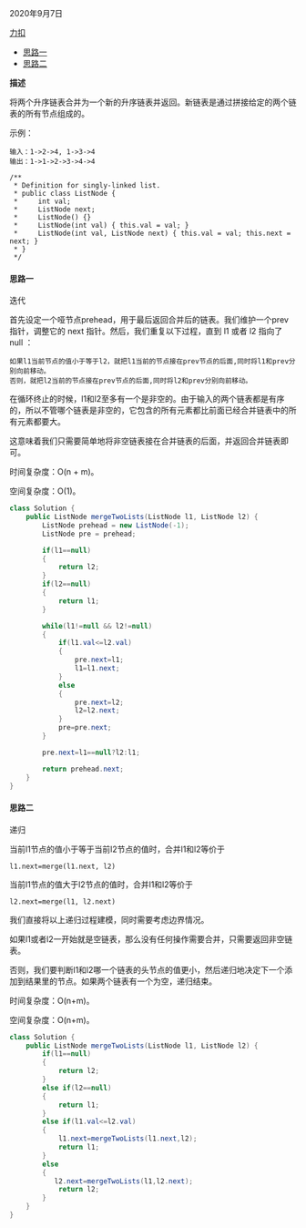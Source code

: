 2020年9月7日

[力扣](https://leetcode-cn.com/problems/merge-two-sorted-lists)

* [思路一](#思路一)
* [思路二](#思路二)

**描述**

将两个升序链表合并为一个新的升序链表并返回。新链表是通过拼接给定的两个链表的所有节点组成的。 

示例：
```
输入：1->2->4, 1->3->4
输出：1->1->2->3->4->4
```
```
/**
 * Definition for singly-linked list.
 * public class ListNode {
 *     int val;
 *     ListNode next;
 *     ListNode() {}
 *     ListNode(int val) { this.val = val; }
 *     ListNode(int val, ListNode next) { this.val = val; this.next = next; }
 * }
 */
```
#### 思路一

迭代

首先设定一个哑节点prehead，用于最后返回合并后的链表。我们维护一个prev指针，调整它的 next 指针。然后，我们重复以下过程，直到 l1 或者 l2 指向了 null ：
```
如果l1当前节点的值小于等于l2，就把l1当前的节点接在prev节点的后面,同时将l1和prev分别向前移动。
否则，就把l2当前的节点接在prev节点的后面,同时将l2和prev分别向前移动。
```
在循环终止的时候，l1和l2至多有一个是非空的。由于输入的两个链表都是有序的，所以不管哪个链表是非空的，它包含的所有元素都比前面已经合并链表中的所有元素都要大。

这意味着我们只需要简单地将非空链表接在合并链表的后面，并返回合并链表即可。

时间复杂度：O(n + m)。

空间复杂度：O(1)。
```java
class Solution {
    public ListNode mergeTwoLists(ListNode l1, ListNode l2) {
        ListNode prehead = new ListNode(-1);
        ListNode pre = prehead;

        if(l1==null)
        {
            return l2;
        }
        if(l2==null)
        {
            return l1;
        }

        while(l1!=null && l2!=null)
        {
            if(l1.val<=l2.val)
            {
                pre.next=l1;
                l1=l1.next;
            }
            else
            {
                pre.next=l2;
                l2=l2.next;
            }
            pre=pre.next;
        }

        pre.next=l1==null?l2:l1;

        return prehead.next;
    }    
}
```
 #### 思路二
 
 递归
 
 当前l1节点的值小于等于当前l2节点的值时，合并l1和l2等价于
 ```
 l1.next=merge(l1.next, l2)
 ```
 当前l1节点的值大于l2节点的值时，合并l1和l2等价于
  ```
 l2.next=merge(l1, l2.next)
 ```
 
我们直接将以上递归过程建模，同时需要考虑边界情况。

如果l1或者l2一开始就是空链表，那么没有任何操作需要合并，只需要返回非空链表。

否则，我们要判断l1和l2哪一个链表的头节点的值更小，然后递归地决定下一个添加到结果里的节点。如果两个链表有一个为空，递归结束。

时间复杂度：O(n+m)。

空间复杂度：O(n+m)。
```java
class Solution {
    public ListNode mergeTwoLists(ListNode l1, ListNode l2) {
        if(l1==null)
        {
            return l2;
        }
        else if(l2==null)
        {
            return l1;
        }
        else if(l1.val<=l2.val)
        {
            l1.next=mergeTwoLists(l1.next,l2);
            return l1;
        }
        else
        {
           l2.next=mergeTwoLists(l1,l2.next);
            return l2;
        }
    }
}
```
